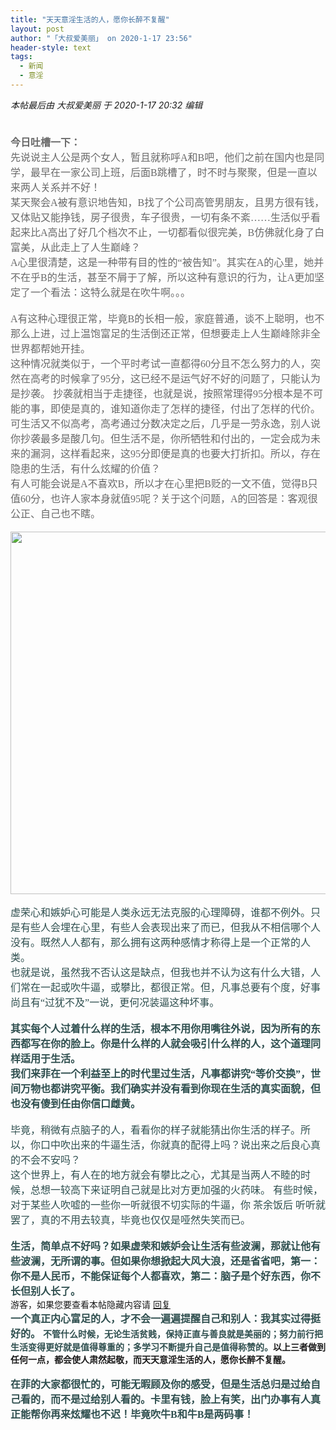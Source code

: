 ```yaml
---
title: "天天意淫生活的人，愿你长醉不复醒"
layout: post
author: "「大叔爱美丽」 on 2020-1-17 23:56"
header-style: text
tags:
  - 新闻
  - 意淫
---
```


<head>
 <script type="text/javascript">replyreload += ',' + 5995834;</script>
</head>
<body>
 <i class="pstatus"> 本帖最后由 大叔爱美丽 于 2020-1-17 20:32 编辑 </i>
 <br> 
 <br> 
 <font size="3"><font color="#696969"><br> <strong><font face="黑体">今日吐槽一下：</font></strong></font></font> 
 <div align="left"> 
  <font face="黑体"><font size="3"><font color="#696969">先说说主人公是两个女人，暂且就称呼A和B吧，他们之前在国内也是同学，最早在一家公司上班，后面B跳槽了，时不时与聚聚，但是一直以来两人关系并不好！</font></font></font> 
 </div> 
 <div align="left"> 
  <font face="黑体"><font size="3"><font color="#696969"> </font></font></font> 
 </div> 
 <div align="left"> 
  <font face="黑体"><font size="3"><font color="#696969">某天聚会A被有意识地告知，B找了个公司高管男朋友，且男方很有钱，又体贴又能挣钱，房子很贵，车子很贵，一切有条不紊……生活似乎看起来比A高出了好几个档次不止，一切都看似很完美，B仿佛就化身了白富美，从此走上了人生巅峰？</font></font></font> 
 </div> 
 <div align="left"> 
  <font face="黑体"><font size="3"><font color="#696969"> </font></font></font> 
 </div> 
 <div align="left"> 
  <font face="黑体"><font size="3"><font color="#696969">A心里很清楚，这是一种带有目的性的“被告知”。其实在A的心里，她并不在乎B的生活，甚至不屑于了解，所以这种有意识的行为，让A更加坚定了一个看法：这特么就是在吹牛啊。。。</font></font></font> 
 </div> 
 <div align="left"> 
  <font face="黑体"><font size="3"><font color="#696969"><br> </font></font></font> 
 </div> 
 <div align="left"> 
  <font face="黑体"><font size="3"><font color="#696969"> </font></font></font> 
 </div> 
 <div align="left"> 
  <font face="黑体"><font size="3"><font color="#696969">A有这种心理很正常，毕竟B的长相一般，家庭普通，谈不上聪明，也不那么上进，过上温饱富足的生活倒还正常，但想要走上人生巅峰除非全世界都帮她开挂。</font></font></font> 
 </div> 
 <div align="left"> 
  <font face="黑体"><font size="3"><font color="#696969"> </font></font></font> 
 </div> 
 <div align="left"> 
  <font face="黑体"><font size="3"><font color="#696969">这种情况就类似于，一个平时考试一直都得60分且不怎么努力的人，突然在高考的时候拿了95分，这已经不是运气好不好的问题了，只能认为是抄袭。</font></font></font> 
  <font color="#696969"><font face="黑体"><font size="3">抄袭就相当于走捷径，也就是说，按照常理得95分根本是不可能的事，即使是真的，谁知道你走了怎样的捷径，付出了怎样的代价。</font></font></font> 
  <font color="#696969"><font face="黑体"><font size="3">可生活又不似高考，高考通过分数决定之后，几乎是一劳永逸，别人说你抄袭最多是酸几句。但生活不是，你所牺牲和付出的，一定会成为未来的漏洞，这样看起来，这95分即便是真的也要大打折扣。所以，存在隐患的生活，有什么炫耀的价值？</font></font></font> 
 </div> 
 <div align="left"> 
  <font face="黑体"><font size="3"><font color="#696969"> </font></font></font> 
 </div> 
 <div align="left"> 
  <font face="黑体"><font size="3"><font color="#696969">有人可能会说是A不喜欢B，所以才在心里把B贬的一文不值，觉得B只值60分，也许人家本身就值95呢？关于这个问题，A的回答是：客观很公正、自己也不瞎。</font></font></font> 
 </div> 
 <div align="left"> 
  <font face="微软雅黑"><font size="3"><font color="#696969"><br> </font></font></font> 
 </div> 
 <div align="left"> 
  <ignore_js_op> 
   <img aid="1328059" src="https://bbs.boniu123.cc/data/attachment/forum/202001/17/195500jmj3o36v21km8v32.jpg" zoomfile="data/attachment/forum/202001/17/195500jmj3o36v21km8v32.jpg" file="data/attachment/forum/202001/17/195500jmj3o36v21km8v32.jpg" width="580" inpost="1"> 
   <div class="tip tip_4 aimg_tip" id="aimg_1328059_menu" style="position: absolute; display: none" disautofocus="true"> 
    <div class="xs0"> 
     <p><strong>261caf51f3deb48fad651fbffc1f3a292cf578ad.jpg</strong> <em class="xg1">(60.17 KB, 下载次数: 0)</em></p> 
     <p> <a href="forum.php?mod=attachment&amp;aid=MTMyODA1OXwzYzdkNWUwN3wxNTc5Mjc4OTA5fDB8NTUyNTUw&amp;nothumb=yes" target="_blank">下载附件</a> &nbsp;<a href="javascript:;" onclick="showWindow(this.id, this.getAttribute('url'), 'get', 0);" id="savephoto_1328059" url="home.php?mod=spacecp&amp;ac=album&amp;op=saveforumphoto&amp;aid=1328059&amp;handlekey=savephoto_1328059">保存到相册</a> </p> 
     <p class="xg1 y"><span title="2020-1-17 19:55">昨天&nbsp;19:55</span> 上传</p> 
    </div> 
    <div class="tip_horn"></div> 
   </div> 
  </ignore_js_op> 
 </div> 
 <div align="left"> 
  <font face="微软雅黑"><font size="3"><font color="#696969"> </font></font></font> 
 </div> 
 <div align="center"> 
  <font face="微软雅黑"><br> </font> 
 </div> 
 <div align="left"> 
  <font face="微软雅黑"><font size="3"><font color="#696969"> </font></font></font> 
 </div> 
 <div align="left"> 
  <font face="微软雅黑"><font size="3"><font color="#2f4f4f">虚荣心和嫉妒心可能是人类永远无法克服的心理障碍，谁都不例外。只是有些人会埋在心里，有些人会表现出来了而已，但我从不相信哪个人没有。既然人人都有，那么拥有这两种感情才称得上是一个正常的人类。</font></font></font> 
 </div> 
 <div align="left"> 
  <font color="#2f4f4f"><font face="微软雅黑"><font size="3">也就是说，虽然我不否认这是缺点，但我也并不认为这有什么大错，人们常在一起或吹牛逼，或攀比，都很正常。但，凡事总要有个度，好事尚且有“过犹不及”一说，更何况装逼这种坏事。</font></font></font> 
 </div> 
 <div align="left"> 
  <font face="微软雅黑"><font size="3"><font color="#2f4f4f"><br> </font></font></font> 
 </div> 
 <div align="left"> 
  <font face="微软雅黑"><font size="3"><font color="#2f4f4f"> </font></font></font> 
 </div> 
 <div align="left"> 
  <font face="微软雅黑"><font size="3"><font color="#2f4f4f"><strong>其实每个人过着什么样的生活，根本不用你用嘴往外说，因为所有的东西都写在你的脸上。你是什么样的人就会吸引什么样的人，这个道理同样适用于生活。</strong></font></font></font> 
 </div> 
 <div align="left"> 
  <font face="微软雅黑"><font size="3"><font color="#2f4f4f"><strong>我们来菲在一个利益至上的时代里过生活，凡事都讲究“等价交换”，世间万物也都讲究平衡。我们确实并没有看到你现在生活的真实面貌，但也没有傻到任由你信口雌黄。</strong></font></font></font> 
 </div> 
 <div align="left"> 
  <font face="微软雅黑"><font size="3"><font color="#2f4f4f"><br> </font></font></font> 
 </div> 
 <div align="left"> 
  <font face="微软雅黑"><font size="3"><font color="#2f4f4f"> </font></font></font> 
 </div> 
 <div align="left"> 
  <font face="微软雅黑"><font size="3"><font color="#2f4f4f">毕竟，稍微有点脑子的人，看看你的样子就能猜出你生活的样子。所以，你口中吹出来的牛逼生活，你就真的配得上吗？说出来之后良心真的不会不安吗？</font></font></font> 
 </div> 
 <div align="left"> 
  <font face="微软雅黑"><font size="3"><font color="#2f4f4f"> </font></font></font> 
 </div> 
 <div align="left"> 
  <font face="微软雅黑"><font size="3"><font color="#2f4f4f">这个世界上，有人在的地方就会有攀比之心，尤其是当两人不睦的时候，总想一较高下来证明自己就是比对方更加强的火药味。</font></font></font> 
  <font face="微软雅黑"><font size="3"><font color="#2f4f4f">有些时候，对于某些人吹嘘的一些你一听就很不切实际的牛逼，你</font></font></font> 
  <font color="#2f4f4f"><font face="微软雅黑"><font size="3">茶余饭后</font></font></font> 
  <font color="#2f4f4f"><font face="微软雅黑"><font size="3">听听就罢了，真的不用去较真，毕竟也仅仅是哑然失笑而已。</font></font></font> 
 </div> 
 <div align="left"> 
  <font face="微软雅黑"><font size="3"><font color="#2f4f4f"><br> </font></font></font> 
 </div> 
 <div align="left"> 
  <font face="微软雅黑"><font size="3"><font color="#2f4f4f"><strong>生活，简单点不好吗？如果虚荣和嫉妒会让生活有些波澜，那就让他有些波澜，无所谓的事。但如果你想掀起大风大浪，还是省省吧，第一：你不是人民币，不能保证每个人都喜欢，第二：脑子是个好东西，你不长但别人长了。</strong></font></font></font> 
 </div> 
 <div align="left"> 
  <div class="locked">
    游客，如果您要查看本帖隐藏内容请 
   <a href="forum.php?mod=post&amp;action=reply&amp;fid=2&amp;tid=552550" onclick="showWindow('reply', this.href)">回复</a> 
  </div> 
 </div> 
 <div align="left"> 
  <font face="微软雅黑"><font size="3"><font color="#2f4f4f"><strong>一个真正内心富足的人，才不会一遍遍提醒自己和别人：我其实过得挺好的。</strong></font></font></font> 
  <strong><font color="#2f4f4f">不管什么时候，无论生活贫贱，保持正直与善良就是美丽的；努力前行把生活变得更好就是值得尊重的；多学习不断提升自己是值得称赞的。</font>以上三者做到任何一点，都会使人肃然起敬，而天天意淫生活的人，愿你长醉不复醒。</strong> 
 </div>
 <br> 
 <div align="left"> 
  <font face="微软雅黑"><font size="3"><font color="#2f4f4f"><strong>在菲的大家都很忙的，可能无暇顾及你的感受，但是生活总归是过给自己看的，而不是过给别人看的。卡里有钱，脸上有笑，出门办事有人真正能帮你再来炫耀也不迟！毕竟吹牛B和牛B是两码事！</strong></font></font></font> 
 </div>
 <br> 
 <br> 
 <br> 
 <br> 
 <br>
</body>


